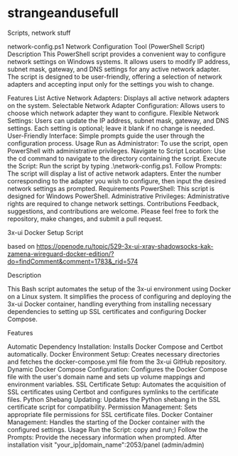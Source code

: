 # strangeandusefull
Scripts, network stuff

network-config.ps1
Network Configuration Tool (PowerShell Script)
Description
This PowerShell script provides a convenient way to configure network settings on Windows systems. It allows users to modify IP address, subnet mask, gateway, and DNS settings for any active network adapter. The script is designed to be user-friendly, offering a selection of network adapters and accepting input only for the settings you wish to change.

Features
List Active Network Adapters: Displays all active network adapters on the system.
Selectable Network Adapter Configuration: Allows users to choose which network adapter they want to configure.
Flexible Network Settings: Users can update the IP address, subnet mask, gateway, and DNS settings. Each setting is optional; leave it blank if no change is needed.
User-Friendly Interface: Simple prompts guide the user through the configuration process.
Usage
Run as Administrator: To use the script, open PowerShell with administrative privileges.
Navigate to Script Location: Use the cd command to navigate to the directory containing the script.
Execute the Script: Run the script by typing .\network-config.ps1.
Follow Prompts: The script will display a list of active network adapters. Enter the number corresponding to the adapter you wish to configure, then input the desired network settings as prompted.
Requirements
PowerShell: This script is designed for Windows PowerShell.
Administrative Privileges: Administrative rights are required to change network settings.
Contributions
Feedback, suggestions, and contributions are welcome. Please feel free to fork the repository, make changes, and submit a pull request.

3x-ui Docker Setup Script

based on https://openode.ru/topic/529-3x-ui-xray-shadowsocks-kak-zamena-wireguard-docker-edition/?do=findComment&comment=1783&_rid=574

Description

This Bash script automates the setup of the 3x-ui environment using Docker on a Linux system. It simplifies the process of configuring and deploying the 3x-ui Docker container, handling everything from installing necessary dependencies to setting up SSL certificates and configuring Docker Compose.

Features

Automatic Dependency Installation: Installs Docker Compose and Certbot automatically.
Docker Environment Setup: Creates necessary directories and fetches the docker-compose.yml file from the 3x-ui GitHub repository.
Dynamic Docker Compose Configuration: Configures the Docker Compose file with the user's domain name and sets up volume mappings and environment variables.
SSL Certificate Setup: Automates the acquisition of SSL certificates using Certbot and configures symlinks to the certificate files.
Python Shebang Updating: Updates the Python shebang in the SSL certificate script for compatibility.
Permission Management: Sets appropriate file permissions for SSL certificate files.
Docker Container Management: Handles the starting of the Docker container with the configured settings.
Usage
Run the Script: copy and run;)
Follow the Prompts: Provide the necessary information when prompted.
After installation visit "your_ip|domain_name":2053/panel (admin/admin)
